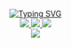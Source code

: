 <p align="center">
<a href="https://github.com/matinsoleymni">
    <img src="https://readme-typing-svg.demolab.com?font=Firacode&size=24&duration=3000&pause=500&color=AE87FF&multiline=true&center=true&vCenter=true&width=265&height=124&lines=Matin+Soleymani;Midlevel; FullStack Developer" alt="Typing SVG" />
</a>
<br/>

<a href="https://github.io/matinsoleymni">
    <img src="https://img.shields.io/badge/matinsoleymni-red?style=flat-square">
</a>   
<a href="https://www.linkedin.com/in/matinsoleymani">
    <img src="https://img.shields.io/badge/-Linkedin-blue?style=flat-square&logo=linkedin">
</a>
<a href="mailto:matinsoleymni@gmail.com">
    <img src="https://img.shields.io/badge/-Email-red?style=flat-square&logo=gmail&logoColor=white">
</a>
<br/> 

<a href="https://github.com/matinsoleymni">
    <img src="https://github-stats-alpha.vercel.app/api?username=matinsoleymni&cc=22272e&tc=37BCF6&ic=AE87FF&bc=AE87FF">
</a>

</p>

